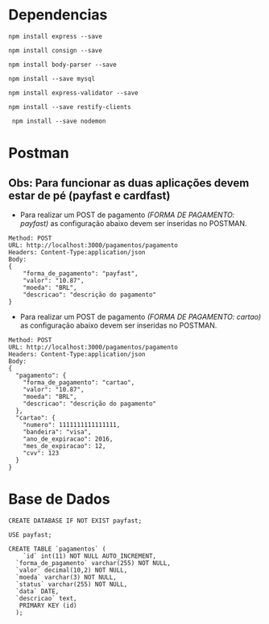 # Dependencias
 ``` npm install express --save ```

 ``` npm install consign --save ```

 ``` npm install body-parser --save ```

 ``` npm install --save mysql ```

 ``` npm install express-validator --save ```

 ``` npm install --save restify-clients ```

``` npm install --save nodemon```

# Postman

## Obs: Para funcionar as duas aplicações devem estar de pé (payfast e cardfast)

* Para realizar um POST de pagamento <em> (FORMA DE PAGAMENTO: payfast)</em> as configuração abaixo devem ser inseridas no POSTMAN.

```
Method: POST
URL: http://localhost:3000/pagamentos/pagamento
Headers: Content-Type:application/json
Body:
{
    "forma_de_pagamento": "payfast",
    "valor": "10.87",
    "moeda": "BRL",
    "descricao": "descrição do pagamento"
}
```

* Para realizar um POST de pagamento <em> (FORMA DE PAGAMENTO: cartao)</em> as configuração abaixo devem ser inseridas no POSTMAN.

```
Method: POST
URL: http://localhost:3000/pagamentos/pagamento
Headers: Content-Type:application/json
Body:
{
  "pagamento": {
    "forma_de_pagamento": "cartao",
    "valor": "10.87",
    "moeda": "BRL",
    "descricao": "descrição do pagamento"
  },
  "cartao": {
    "numero": 1111111111111111,
    "bandeira": "visa",
    "ano_de_expiracao": 2016,
    "mes_de_expiracao": 12,
    "cvv": 123
  }
}
```

# Base de Dados
```
CREATE DATABASE IF NOT EXIST payfast;

USE payfast;

CREATE TABLE `pagamentos` (
    `id` int(11) NOT NULL AUTO_INCREMENT,
  `forma_de_pagamento` varchar(255) NOT NULL,
  `valor` decimal(10,2) NOT NULL,
  `moeda` varchar(3) NOT NULL,
  `status` varchar(255) NOT NULL,
  `data` DATE,
  `descricao` text,
   PRIMARY KEY (id)
  );
```